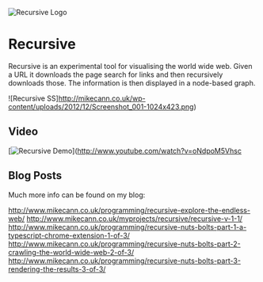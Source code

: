![Recursive Logo](http://www.mikecann.co.uk/wp-content/uploads/2012/12/recurse2-748x399.png)

# Recursive

Recursive is an experimental tool for visualising the world wide web. Given a URL it downloads the page search for links and then recursively downloads those. The information is then displayed in a node-based graph.

![Recursive SS]http://mikecann.co.uk/wp-content/uploads/2012/12/Screenshot_001-1024x423.png)

Video
-----

[![Recursive Demo](http://img.youtube.com/vi/oNdpoM5Vhsc/0.jpg)](http://www.youtube.com/watch?v=oNdpoM5Vhsc

Blog Posts
----

Much more info can be found on my blog:

http://www.mikecann.co.uk/programming/recursive-explore-the-endless-web/
http://www.mikecann.co.uk/myprojects/recursive/recursive-v-1-1/
http://www.mikecann.co.uk/programming/recursive-nuts-bolts-part-1-a-typescript-chrome-extension-1-of-3/
http://www.mikecann.co.uk/programming/recursive-nuts-bolts-part-2-crawling-the-world-wide-web-2-of-3/
http://www.mikecann.co.uk/programming/recursive-nuts-bolts-part-3-rendering-the-results-3-of-3/